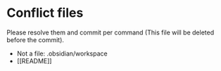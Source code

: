 # Conflict files
Please resolve them and commit per command (This file will be deleted before the commit).
- Not a file: .obsidian/workspace
- [[README]]